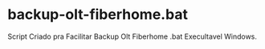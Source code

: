 # backup-olt-fiberhome.bat
Script Criado pra Facilitar Backup Olt Fiberhome .bat Execultavel Windows.
